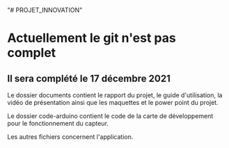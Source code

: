 "# PROJET_INNOVATION" 

# Actuellement le git n'est pas complet 
## Il sera complété le 17 décembre 2021

Le dossier documents contient le rapport du projet, le guide d'utilisation, la vidéo de présentation ainsi que les maquettes et le power point du projet.

Le dossier code-arduino contient le code de la carte de développement pour le fonctionnement du capteur.

Les autres fichiers concernent l'application.
